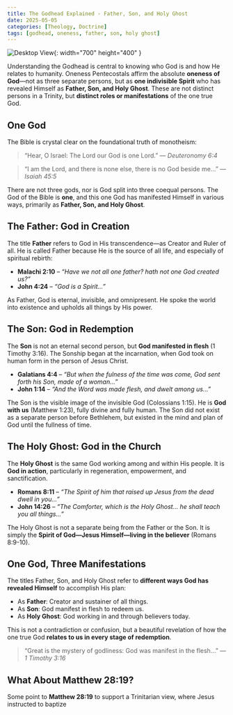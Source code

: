 ```yaml
---
title: The Godhead Explained - Father, Son, and Holy Ghost
date: 2025-05-05
categories: [Theology, Doctrine]
tags: [godhead, oneness, father, son, holy ghost]
---
```


![Desktop View](https://images.unsplash.com/photo-1521106581851-da5b6457f674?q=80&w=2074&auto=format&fit=crop&ixlib=rb-4.1.0&ixid=M3wxMjA3fDB8MHxwaG90by1wYWdlfHx8fGVufDB8fHx8fA%3D%3D){: width="700" height="400" }

Understanding the Godhead is central to knowing who God is and how He relates to humanity. Oneness Pentecostals affirm the absolute **oneness of God**—not as three separate persons, but as **one indivisible Spirit** who has revealed Himself as **Father, Son, and Holy Ghost**. These are not distinct persons in a Trinity, but **distinct roles or manifestations** of the one true God.

## One God

The Bible is crystal clear on the foundational truth of monotheism:

> “Hear, O Israel: The Lord our God is one Lord.” — _Deuteronomy 6:4_

> “I am the Lord, and there is none else, there is no God beside me…” — _Isaiah 45:5_

There are not three gods, nor is God split into three coequal persons. The God of the Bible is **one**, and this one God has manifested Himself in various ways, primarily as **Father, Son, and Holy Ghost**.

## The Father: God in Creation

The title **Father** refers to God in His transcendence—as Creator and Ruler of all. He is called Father because He is the source of all life, and especially of spiritual rebirth:

- **Malachi 2:10** – _“Have we not all one father? hath not one God created us?”_
- **John 4:24** – _“God is a Spirit…”_

As Father, God is eternal, invisible, and omnipresent. He spoke the world into existence and upholds all things by His power.

## The Son: God in Redemption

The **Son** is not an eternal second person, but **God manifested in flesh** (1 Timothy 3:16). The Sonship began at the incarnation, when God took on human form in the person of Jesus Christ.

- **Galatians 4:4** – _“But when the fulness of the time was come, God sent forth his Son, made of a woman…”_
- **John 1:14** – _“And the Word was made flesh, and dwelt among us…”_

The Son is the visible image of the invisible God (Colossians 1:15). He is **God with us** (Matthew 1:23), fully divine and fully human. The Son did not exist as a separate person before Bethlehem, but existed in the mind and plan of God until the fullness of time.

## The Holy Ghost: God in the Church

The **Holy Ghost** is the same God working among and within His people. It is **God in action**, particularly in regeneration, empowerment, and sanctification.

- **Romans 8:11** – _“The Spirit of him that raised up Jesus from the dead dwell in you…”_
- **John 14:26** – _“The Comforter, which is the Holy Ghost… he shall teach you all things…”_

The Holy Ghost is not a separate being from the Father or the Son. It is simply the **Spirit of God—Jesus Himself—living in the believer** (Romans 8:9-10).

## One God, Three Manifestations

The titles Father, Son, and Holy Ghost refer to **different ways God has revealed Himself** to accomplish His plan:

- As **Father**: Creator and sustainer of all things.
- As **Son**: God manifest in flesh to redeem us.
- As **Holy Ghost**: God working in and through believers today.

This is not a contradiction or confusion, but a beautiful revelation of how the one true God **relates to us in every stage of redemption**.

> “Great is the mystery of godliness: God was manifest in the flesh…” — _1 Timothy 3:16_

## What About Matthew 28:19?

Some point to **Matthew 28:19** to support a Trinitarian view, where Jesus instructed to baptize
